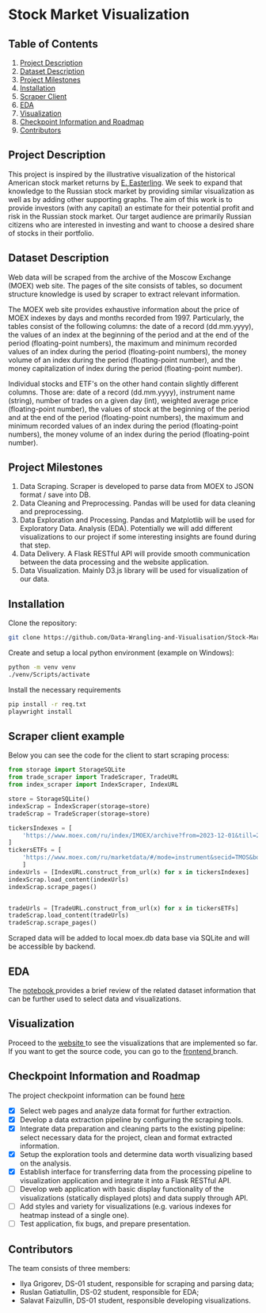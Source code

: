 # Stock Market Visualization

## Table of Contents
<ol>
<li> <a href="#description">Project Description</a> </li>
<li> <a href="#dataset">Dataset Description</a> </li>
<li> <a href="#milestones">Project Milestones</a> </li>
<li> <a href="#installation">Installation</a> </li>
<li> <a href="#scraper">Scraper Client</a> </li>
<li> <a href="#eda">EDA</a> </li>
<li> <a href="#visualization">Visualization</a> </li>
<li> <a href="#roadmap">Checkpoint Information and Roadmap</a> </li>
<li> <a href="#contributors">Contributors</a> </li>
</ol>

<a name="description"> <h2> Project Description </h2> </a>
<p>
This project is inspired by the illustrative visualization of the historical American stock market returns by <a href="https://archive.nytimes.com/www.nytimes.com/interactive/2011/01/02/business/20110102-metrics-graphic.html">E. Easterling</a>. We seek to expand that knowledge to the Russian stock market by providing similar visualization as well as by adding other supporting graphs. The aim of this work is to provide investors (with any capital) an estimate for their potential profit and risk in the Russian stock market. Our target audience are primarily Russian citizens who are interested in investing and want to choose a desired share of stocks in their portfolio.
</p>

<a name="dataset"> <h2> Dataset Description </h2> </a>
<p>
Web data will be scraped from the archive of the Moscow Exchange (MOEX) web site. The pages of the site consists of tables, so document structure knowledge is used by scraper to extract relevant information.
</p>
<p>
The MOEX web site provides exhaustive information about the price of MOEX indexes by days and months recorded from 1997. Particularly, the tables consist of the following columns: the date of a record (dd.mm.yyyy), the values of an index at the beginning of the period and at the end of the period (floating-point numbers), the maximum and minimum recorded values of an index during the period (floating-point numbers), the money volume of an index during the period (floating-point number), and the money capitalization of index during the period (floating-point number).

Individual stocks and ETF's on the other hand contain slightly different columns. Those are: date of a record (dd.mm.yyyy), instrument name (string), number of trades on a given day (int), weighted average price (floating-point number), the values of stock at the beginning of the period and at the end of the period (floating-point numbers), the maximum and minimum recorded values of an index during the period (floating-point numbers), the money volume of an index during the period (floating-point number).
</p>

<a name="milestones"> <h2> Project Milestones </h2> </a>
<ol>
<li>Data Scraping. Scraper is developed to parse data from MOEX to JSON format / save into DB. </li>
<li>Data Cleaning and Preprocessing. Pandas will be used for data cleaning and preprocessing. </li>
<li>Data Exploration and Processing. Pandas and Matplotlib will be used for Exploratory Data. Analysis (EDA). Potentially we will add different visualizations to our project if some interesting insights are found during that step. </li>
<li>Data Delivery. A Flask RESTful API will provide smooth communication between the data processing and the website application. </li>
<li> Data Visualization. Mainly D3.js library will be used for visualization of our data. </li>
</ol>

<a name="installation"> <h2> Installation </h2> </a>
Clone the repository:
```bash
git clone https://github.com/Data-Wrangling-and-Visualisation/Stock-Market-Visualization
```

Create and setup a local python environment (example on Windows):
```bash
python -m venv venv
./venv/Scripts/activate
```

Install the necessary requirements
```bash
pip install -r req.txt
playwright install
```

<a name="scraper"> <h2> Scraper client example </h2> </a>
Below you can see the code for the client to start scraping process:
```Python
from storage import StorageSQLite
from trade_scraper import TradeScraper, TradeURL
from index_scraper import IndexScraper, IndexURL

store = StorageSQLite()
indexScrap = IndexScraper(storage=store)
tradeScrap = TradeScraper(storage=store)

tickersIndexes = [
    'https://www.moex.com/ru/index/IMOEX/archive?from=2023-12-01&till=2025-03-27&sort=TRADEDATE&order=desc'
]
tickersETFs = [
    'https://www.moex.com/ru/marketdata/#/mode=instrument&secid=TMOS&boardgroupid=57&mode_type=history&date_from=2024-08-26&date_till=2025-03-28'
    ]
indexUrls = [IndexURL.construct_from_url(x) for x in tickersIndexes]
indexScrap.load_content(indexUrls)
indexScrap.scrape_pages()


tradeUrls = [TradeURL.construct_from_url(x) for x in tickersETFs]
tradeScrap.load_content(tradeUrls)
tradeScrap.scrape_pages()
```
Scraped data will be added to local moex.db data base via SQLite and will be accessible by backend.

<a name="eda"> <h2> EDA </h2> </a>
The <a href="https://github.com/Data-Wrangling-and-Visualisation/Stock-Market-Visualization/blob/EDA/Russia_Stock_Market_Index.ipynb">notebook </a> provides a brief review of the related dataset information that can be further used to select data and visualizations.

<a name="visualization"> <h2> Visualization </h2> </a>
Proceed to the <a href="https://data-wrangling-and-visualisation.github.io/Stock-Market-Visualization/"> website </a> to see the visualizations that are implemented so far. If you want to get the source code, you can go to the <a href="https://github.com/Data-Wrangling-and-Visualisation/Stock-Market-Visualization/tree/frontend"> frontend </a> branch.

<a name="roadmap"> <h2> Checkpoint Information and Roadmap </h2> </a>
The project checkpoint information can be found <a href="https://github.com/Data-Wrangling-and-Visualisation/Stock-Market-Visualization/blob/Checkpoints/DWV_Checkpoint.pdf">here </a>

- [x] Select web pages and analyze data format for further extraction.
- [x] Develop a data extraction pipeline by configuring the scraping tools.
- [x] Integrate data preparation and cleaning parts to the existing pipeline: select necessary data for the project, clean and format extracted information.
- [x] Setup the exploration tools and determine data worth visualizing based on the analysis.
- [x] Establish interface for transferring data from the processing pipeline to visualization application and integrate it into a Flask RESTful API.
- [ ] Develop web application with basic display functionality of the visualizations (statically displayed plots) and data supply through API.
- [ ] Add styles and variety for visualizations (e.g. various indexes for heatmap instead of a single one).
- [ ] Test application, fix bugs, and prepare presentation.

<a name="contributors"> <h2> Contributors </h2> </a>
The team consists of three members:
- Ilya Grigorev, DS-01 student, responsible for scraping and parsing data;
- Ruslan Gatiatullin, DS-02 student, responsible for EDA;
- Salavat Faizullin, DS-01 student, responsible developing visualizations.
